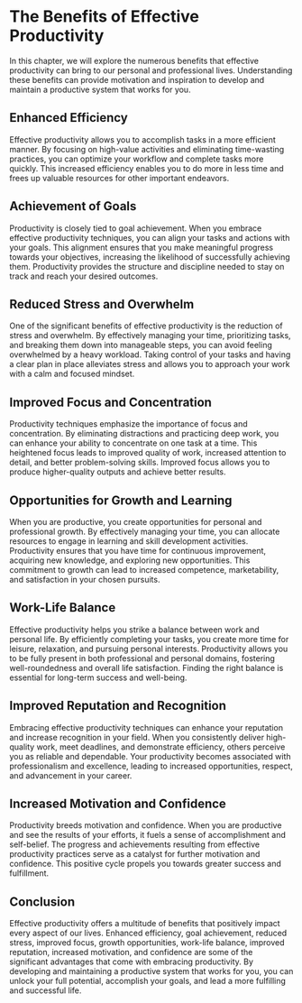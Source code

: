 The Benefits of Effective Productivity
===============================================

In this chapter, we will explore the numerous benefits that effective productivity can bring to our personal and professional lives. Understanding these benefits can provide motivation and inspiration to develop and maintain a productive system that works for you.

**Enhanced Efficiency**
-----------------------

Effective productivity allows you to accomplish tasks in a more efficient manner. By focusing on high-value activities and eliminating time-wasting practices, you can optimize your workflow and complete tasks more quickly. This increased efficiency enables you to do more in less time and frees up valuable resources for other important endeavors.

**Achievement of Goals**
------------------------

Productivity is closely tied to goal achievement. When you embrace effective productivity techniques, you can align your tasks and actions with your goals. This alignment ensures that you make meaningful progress towards your objectives, increasing the likelihood of successfully achieving them. Productivity provides the structure and discipline needed to stay on track and reach your desired outcomes.

**Reduced Stress and Overwhelm**
--------------------------------

One of the significant benefits of effective productivity is the reduction of stress and overwhelm. By effectively managing your time, prioritizing tasks, and breaking them down into manageable steps, you can avoid feeling overwhelmed by a heavy workload. Taking control of your tasks and having a clear plan in place alleviates stress and allows you to approach your work with a calm and focused mindset.

**Improved Focus and Concentration**
------------------------------------

Productivity techniques emphasize the importance of focus and concentration. By eliminating distractions and practicing deep work, you can enhance your ability to concentrate on one task at a time. This heightened focus leads to improved quality of work, increased attention to detail, and better problem-solving skills. Improved focus allows you to produce higher-quality outputs and achieve better results.

**Opportunities for Growth and Learning**
-----------------------------------------

When you are productive, you create opportunities for personal and professional growth. By effectively managing your time, you can allocate resources to engage in learning and skill development activities. Productivity ensures that you have time for continuous improvement, acquiring new knowledge, and exploring new opportunities. This commitment to growth can lead to increased competence, marketability, and satisfaction in your chosen pursuits.

**Work-Life Balance**
---------------------

Effective productivity helps you strike a balance between work and personal life. By efficiently completing your tasks, you create more time for leisure, relaxation, and pursuing personal interests. Productivity allows you to be fully present in both professional and personal domains, fostering well-roundedness and overall life satisfaction. Finding the right balance is essential for long-term success and well-being.

**Improved Reputation and Recognition**
---------------------------------------

Embracing effective productivity techniques can enhance your reputation and increase recognition in your field. When you consistently deliver high-quality work, meet deadlines, and demonstrate efficiency, others perceive you as reliable and dependable. Your productivity becomes associated with professionalism and excellence, leading to increased opportunities, respect, and advancement in your career.

**Increased Motivation and Confidence**
---------------------------------------

Productivity breeds motivation and confidence. When you are productive and see the results of your efforts, it fuels a sense of accomplishment and self-belief. The progress and achievements resulting from effective productivity practices serve as a catalyst for further motivation and confidence. This positive cycle propels you towards greater success and fulfillment.

**Conclusion**
--------------

Effective productivity offers a multitude of benefits that positively impact every aspect of our lives. Enhanced efficiency, goal achievement, reduced stress, improved focus, growth opportunities, work-life balance, improved reputation, increased motivation, and confidence are some of the significant advantages that come with embracing productivity. By developing and maintaining a productive system that works for you, you can unlock your full potential, accomplish your goals, and lead a more fulfilling and successful life.
